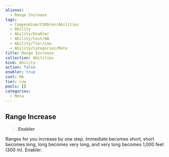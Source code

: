 ```yaml
---
aliases:
  - Range Increase
tags:
  - Compendium/CSRD/en/Abilities
  - Ability
  - Ability/Enabler
  - Ability/Cost/NA
  - Ability/Tier/Low
  - Ability/Categories/Meta
title: Range Increase
collection: Abilities
kind: Ability
action: false
enabler: true
cost: NA
tier: Low
pools: []
categories:
  - Meta
---
```

## Range Increase  
>**Enabler**
  
Ranges for you increase by one step. Immediate becomes short, short becomes long, long becomes very long, and very long becomes 1,000 feet (300 m). Enabler.